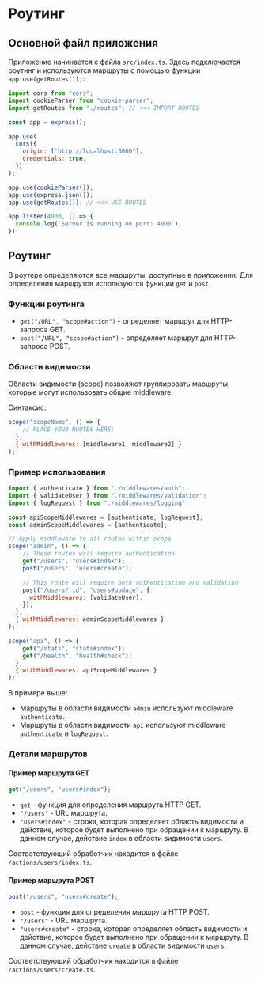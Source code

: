 # Роутинг

## Основной файл приложения

Приложение начинается с файла `src/index.ts`. Здесь подключается роутинг и используются маршруты с помощью функции `app.use(getRoutes());`:

```javascript
import cors from "cors";
import cookieParser from "cookie-parser";
import getRoutes from "./routes"; // <<< IMPORT ROUTES

const app = express();

app.use(
  cors({
    origin: ["http://localhost:3000"],
    credentials: true,
  })
);

app.use(cookieParser());
app.use(express.json());
app.use(getRoutes()); // <<< USE ROUTES

app.listen(4000, () => {
  console.log(`Server is running on port: 4000`);
});
```

## Роутинг

В роутере определяются все маршруты, доступные в приложении. Для определения маршрутов используются функции `get` и `post`.

### Функции роутинга

- `get("/URL", "scope#action")` - определяет маршрут для HTTP-запроса GET.
- `post("/URL", "scope#action")` - определяет маршрут для HTTP-запроса POST.

### Области видимости

Области видимости (scope) позволяют группировать маршруты, которые могут использовать общие middleware.

Синтаксис:

```javascript
scope("scopeName", () => {
    // PLACE YOUR ROUTES HERE;
  },
  { withMiddlewares: [middleware1, middleware2] }
);
```

### Пример использования

```javascript
import { authenticate } from "./middlewares/auth";
import { validateUser } from "./middlewares/validation";
import { logRequest } from "./middlewares/logging";

const apiScopeMiddlewares = [authenticate, logRequest];
const adminScopeMiddlewares = [authenticate];

// Apply middleware to all routes within scope
scope("admin", () => {
    // These routes will require authentication
    get("/users", "users#index");
    post("/users", "users#create");

    // This route will require both authentication and validation
    post("/users/:id", "users#update", {
      withMiddlewares: [validateUser],
    });
  },
  { withMiddlewares: adminScopeMiddlewares }
);

scope("api", () => {
    get("/stats", "stats#index");
    get("/health", "health#check");
  },
  { withMiddlewares: apiScopeMiddlewares }
);
```

В примере выше:

- Маршруты в области видимости `admin` используют middleware `authenticate`.
- Маршруты в области видимости `api` используют middleware `authenticate` и `logRequest`.

### Детали маршрутов

#### Пример маршрута GET

```javascript
get("/users", "users#index");
```

- `get` - функция для определения маршрута HTTP GET.
- `"/users"` - URL маршрута.
- `"users#index"` - строка, которая определяет область видимости и действие, которое будет выполнено при обращении к маршруту. В данном случае, действие `index` в области видимости `users`.

Соответствующий обработчик находится в файле `/actions/users/index.ts`.

#### Пример маршрута POST

```javascript
post("/users", "users#create");
```

- `post` - функция для определения маршрута HTTP POST.
- `"/users"` - URL маршрута.
- `"users#create"` - строка, которая определяет область видимости и действие, которое будет выполнено при обращении к маршруту. В данном случае, действие `create` в области видимости `users`.

Соответствующий обработчик находится в файле `/actions/users/create.ts`.
